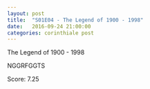 ```yaml
---
layout: post
title:  "S01E04 - The Legend of 1900 - 1998"
date:   2016-09-24 21:00:00
categories: corinthiale post
---
```

The Legend of 1900 - 1998

NGGRFGGTS

Score: 7.25

